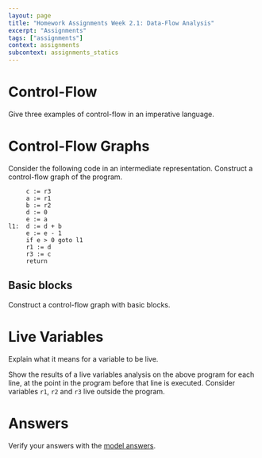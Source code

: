 ```yaml
---
layout: page
title: "Homework Assignments Week 2.1: Data-Flow Analysis"
excerpt: "Assignments"
tags: ["assignments"]
context: assignments
subcontext: assignments_statics
---
```


# Control-Flow

Give three examples of control-flow in an imperative language. 

# Control-Flow Graphs

Consider the following code in an intermediate representation. Construct a control-flow graph of the program. 

         c := r3
         a := r1
         b := r2
         d := 0
         e := a
    l1:  d := d + b
         e := e - 1
         if e > 0 goto l1
         r1 := d
         r3 := c
         return

## Basic blocks

Construct a control-flow graph with basic blocks. 

# Live Variables

Explain what it means for a variable to be live. 

Show the results of a live variables analysis on the above program for each line, at the point in the program before that line is executed. Consider variables `r1`, `r2` and `r3` live outside the program. 

# Answers

Verify your answers with the [model answers](answers).
